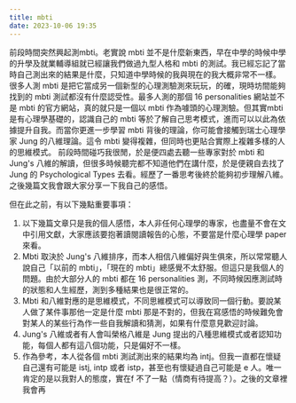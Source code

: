 ```yaml
---
title: mbti
date: 2023-10-06 19:35
---
```

前段時間突然興起測mbti。老實說 mbti 並不是什麼新東西，早在中學的時候中學的升學及就業輔導組就已經讓我們做過九型人格和 mbti 的測試。我已經忘記了當時自己測出來的結果是什麼，只知道中學時候的我與現在的我大概非常不一樣。
很多人測 mbti 是把它當成另一個新型的心理測驗測來玩玩，的確，現時坊間能夠找到的 mbti 測試都沒有什麼認受性。最多人測的那個 16 personalities 網站並不是 mbti 的官方網站，真的就只是一個以 mbti 作為噱頭的心理測驗。但其實mbti 是有心理學基礎的，認識自己的 mbti 等於了解自己思考模式，進而可以以此為依據提升自我。而當你更進一步學習 mbti 背後的理論，你可能會接觸到瑞士心理學家 Jung 的八維理論。這令 mbti 變得複雜，但同時也更貼合實際上複雜多樣的人的思維模式。
前段時間碰巧我很閒，於是便四處去聽一些專家對於 mbti 和 Jung's 八維的解讀，但很多時候聽完都不知道他們在講什麼，於是便親自去找了 Jung 的 Psychological Types 去看。經歷了一番思考後終於能夠初步理解八維。之後幾篇文我會跟大家分享一下我自己的感悟。

但在此之前，有以下幾點重要事項：
1. 以下幾篇文章只是我的個人感悟，本人非任何心理學的專家，也盡量不會在文中引用文獻，大家應該要抱著讀閱讀報告的心態，不要當是什麼心理學 paper 來看。
2. Mbti 取決於 Jung's 八維排序，而本人相信八維偏好與生俱來，所以常常聽人說自己「以前的 mbti」，「現在的 mbti」總感覺不太舒服。但這只是我個人的問題。由於大部分人的 mbti 都在 16 personalities 測，不同時候因應測試時的狀態和人生經歷，測到多種結果也是很正常的。
3. Mbti 和八維對應的是思維模式，不同思維模式可以導致同一個行動。要說某人做了某件事那他一定是什麼 mbti 那是不對的，但我在寫感悟的時候難免會對某人的某些行為作一些自我解讀和猜測，如果有什麼意見歡迎討論。
4. Jung's 八維或者有人會叫榮格八維是 Jung 提出的八種思維模式或者認知功能，每個人都有這八個功能，只是偏好不一樣。
5. 作為參考，本人從各個 mbti 測試測出來的結果均為 intj。但我一直都在懷疑自己還有可能是 istj, intp 或者 istp，甚至也有懷疑過自己可能是 e 人。唯一肯定的是以我對人的態度，實在f 不了一點（情商有待提高？）。之後的文章裡我會再